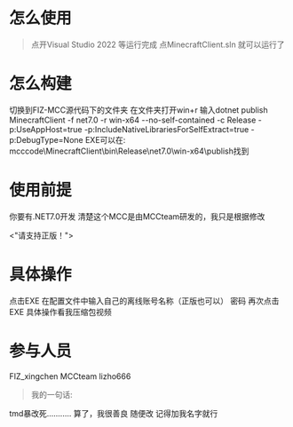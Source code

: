 # 怎么使用
>点开Visual Studio 2022
等运行完成
点MinecraftClient.sln
就可以运行了

# 怎么构建
>
切换到FIZ-MCC源代码下的文件夹
 在文件夹打开win+r
 输入dotnet publish MinecraftClient -f net7.0 -r win-x64 --no-self-contained -c Release -p:UseAppHost=true -p:IncludeNativeLibrariesForSelfExtract=true -p:DebugType=None
EXE可以在:
mcccode\MinecraftClient\bin\Release\net7.0\win-x64\publish找到

# 使用前提
>
你要有.NET7.0开发
清楚这个MCC是由MCCteam研发的，我只是根据修改

<"请支持正版！">

# 具体操作
点击EXE
在配置文件中输入自己的离线账号名称（正版也可以）
密码
再次点击EXE
具体操作看我压缩包视频

# 参与人员
>
FIZ_xingchen
MCCteam
lizho666


>我的一句话:

tmd暴改死...........
算了，我很善良
随便改
记得加我名字就行